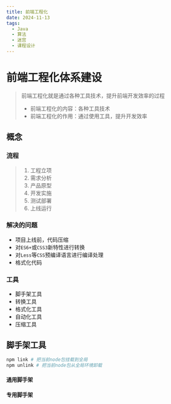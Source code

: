 ```yaml
---
title: 前端工程化
date: 2024-11-13
tags:
  - Java
  - 算法
  - 迷宫
  - 课程设计
---
```


# 前端工程化体系建设

> 前端工程化就是通过各种工具技术，提升前端开发效率的过程
>
> - 前端工程化的内容：各种工具技术
> - 前端工程化的作用：通过使用工具，提升开发效率

## 概念

### 流程

> 1.  工程立项
> 2.  需求分析
> 3.  产品原型
> 4.  开发实施
> 5.  测试部署
> 6.  上线运行

### 解决的问题

- 项目上线前，代码压缩
- 对`ES6+`或`CSS3`新特性进行转换
- 对`Less`等`CSS`预编译语言进行编译处理
- 格式化代码

### 工具

- 脚手架工具
- 转换工具
- 格式化工具
- 自动化工具
- 压缩工具

## 脚手架工具

```sh
npm link # 把当前node包挂载到全局
npm unlink # 把当前node包从全局环境卸载
```

#### 通用脚手架

#### 专用脚手架
